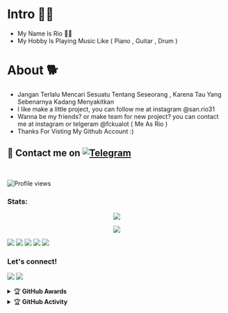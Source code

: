 # Intro 🕵🏻
* My Name Is Rio 👦🏻
* My Hobby Is Playing Music Like ( Piano , Guitar , Drum ) 

# About 🐕
* Jangan Terlalu Mencari Sesuatu Tentang Seseorang , Karena Tau Yang Sebenarnya Kadang Menyakitkan
* I like make a little project, you can follow me at instagram @san.rio31 
* Wanna be my friends? or make team for new project? you can contact me at instagram or telgeram @fckualot ( Me As Rio )
* Thanks For Visting My Github Account :)


## 📨 Contact me on [![Telegram](https://img.shields.io/badge/telegram-1b77FF.svg?style=for-the-badge&logo=telegram)](https://t.me/fckualot) 
<br>


![Profile views](https://komarev.com/ghpvc/?username=RioProjectX&color=blue&style=flat-square&label=Profile+Views)
### Stats:
<p align="center"><a href="https://github.com/RioProjectX"><img src="https://github-readme-stats.vercel.app/api?username=RioProjectX&show_icons=true&theme=radical"></a></p>
<p align="center"><a href="https://github.com/RioProjectX"><img src="https://github-readme-stats.vercel.app/api/top-langs/?username=RioProjectX&theme=radical&layout=compact"></a></p> 


<p>
    <img src="https://img.shields.io/badge/OS-Linux-blue?&logo=Linux" />
    <img src="https://img.shields.io/badge/OS-Windows-blue?&logo=Windows" />
    <img src="https://img.shields.io/badge/IDE-Xcode-blue?&logo=xcode" />
    <img src="https://img.shields.io/badge/Text%20Editor-Visual%20Studio%20Code-blue?&logo=visual%20studio%20code&logoColor=blue" />
    <img src="https://img.shields.io/badge/Sublime%20Text-gray?&logo=Sublime-Text" />
</p>

### Let's connect!
<p>
    <a href="https://t.me/fckualot" target="blank"><img src="https://img.shields.io/badge/Rio-30302f?style=flat&logo=telegram" /></a>
    <a href="https://t.me/riogroupsupport" target="blank"><img src="https://img.shields.io/badge/Group Support-30302f?style=flat&logo=Telegram" /></a>
</p>
<details>
    <summary>&#127942 <b>GitHub Awards</b></summary><br/>

![Github Trophy](https://github-profile-trophy.vercel.app/?username=phaticusthiccy)

</details>

<details>
    <summary>&#127942 <b>GitHub Activity</b></summary><br/>

![Metrics](https://metrics.lecoq.io/RioProjectX?template=classic&repositories.forks=true&languages=1&languages.colors=github&languages.threshold=0%25&config.timezone=Asia%2FJakarta)

</details>
